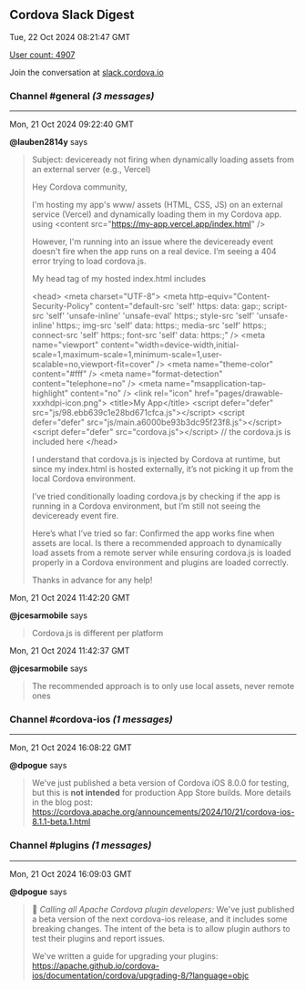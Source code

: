 ## Cordova Slack Digest
Tue, 22 Oct 2024 08:21:47 GMT

[User count: 4907](https://cordova.slack.com/)


Join the conversation at [slack.cordova.io](http://slack.cordova.io/)

### __Channel #general__ _(3 messages)_
---

Mon, 21 Oct 2024 09:22:40 GMT

__@lauben2814y__ says 
> Subject: deviceready not firing when dynamically loading assets from an external server (e.g., Vercel)
> 
> Hey Cordova community,
> 
> I'm hosting my app's www/ assets (HTML, CSS, JS) on an external service (Vercel) and dynamically loading them in my Cordova app.
> using
> 	&lt;content src="<https://my-app.vercel.app/index.html>" /&gt;
> 
> However, I'm running into an issue where the deviceready event doesn't fire when the app runs on a real device. I’m seeing a 404 error trying to load cordova.js.
> 
> My head tag of my hosted index.html includes
> 
> &lt;head&gt;
>     &lt;meta charset="UTF-8"&gt;
>     &lt;meta http-equiv="Content-Security-Policy"
>         content="default-src 'self' https: data: gap:; script-src 'self' 'unsafe-inline' 'unsafe-eval' https:; style-src 'self' 'unsafe-inline' https:; img-src 'self' data: https:; media-src 'self' https:; connect-src 'self' https:; font-src 'self' data: https:;" /&gt;
>     &lt;meta name="viewport"
>         content="width=device-width,initial-scale=1,maximum-scale=1,minimum-scale=1,user-scalable=no,viewport-fit=cover" /&gt;
>     &lt;meta name="theme-color" content="#fff" /&gt;
>     &lt;meta name="format-detection" content="telephone=no" /&gt;
>     &lt;meta name="msapplication-tap-highlight" content="no" /&gt;
>     &lt;link rel="icon" href="pages/drawable-xxxhdpi-icon.png"&gt;
>     &lt;title&gt;My App&lt;/title&gt;
>     &lt;script defer="defer" src="js/98.ebb639c1e28bd671cfca.js"&gt;&lt;/script&gt;
>     &lt;script defer="defer" src="js/main.a6000be93b3dc95f23f8.js"&gt;&lt;/script&gt;
>     &lt;script defer="defer" src="cordova.js"&gt;&lt;/script&gt; // the cordova.js is included here
> &lt;/head&gt;
> 
> I understand that cordova.js is injected by Cordova at runtime, but since my index.html is hosted externally, it’s not picking it up from the local Cordova environment.
> 
> I’ve tried conditionally loading cordova.js by checking if the app is running in a Cordova environment, but I’m still not seeing the deviceready event fire.
> 
> Here’s what I’ve tried so far:
> Confirmed the app works fine when assets are local.
> Is there a recommended approach to dynamically load assets from a remote server while ensuring cordova.js is loaded properly in a Cordova environment and plugins are loaded correctly.
> 
> Thanks in advance for any help!
> 

Mon, 21 Oct 2024 11:42:20 GMT

__@jcesarmobile__ says 
> Cordova.js is different per platform
> 

Mon, 21 Oct 2024 11:42:37 GMT

__@jcesarmobile__ says 
> The recommended approach is to only use local assets, never remote ones
> 

### __Channel #cordova-ios__ _(1 messages)_
---

Mon, 21 Oct 2024 16:08:22 GMT

__@dpogue__ says 
> We've just published a beta version of Cordova iOS 8.0.0 for testing, but this is **not intended** for production App Store builds. More details in the blog post: <https://cordova.apache.org/announcements/2024/10/21/cordova-ios-8.1.1-beta.1.html>
> 

### __Channel #plugins__ _(1 messages)_
---

Mon, 21 Oct 2024 16:09:03 GMT

__@dpogue__ says 
> 📣 *Calling all Apache Cordova plugin developers:*
> We've just published a beta version of the next cordova-ios release, and it includes some breaking changes. The intent of the beta is to allow plugin authors to test their plugins and report issues.
> 
> We've written a guide for upgrading your plugins: <https://apache.github.io/cordova-ios/documentation/cordova/upgrading-8/?language=objc>
> 

